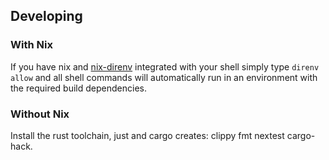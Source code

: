## Developing

### With Nix
If you have nix and [nix-direnv](https://github.com/nix-community/nix-direnv) integrated with your shell simply type `direnv allow` and all shell commands will automatically run in an environment with the required build dependencies.

### Without Nix
Install the rust toolchain, just and cargo creates: clippy fmt nextest cargo-hack.